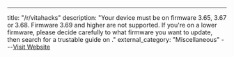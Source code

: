 ---
title: "/r/vitahacks"
description: "Your device must be on firmware 3.65, 3.67 or 3.68. Firmware 3.69 and higher are not supported. If you're on a lower firmware, please decide carefully to what firmware you want to update, then search for a trustable guide on ."
external_category: "Miscellaneous"
---[Visit Website](https://www.reddit.com/r/vitahacks/)

